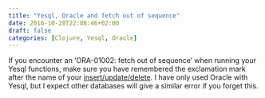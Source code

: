 ```yaml
---
title: "Yesql, Oracle and fetch out of sequence"
date: 2016-10-28T22:08:46+02:00
draft: false
categories: [Clojure, Yesql, Oracle]
---
```


If you encounter an ‘ORA-01002: fetch out of sequence’ when running your Yesql functions, make sure you have remembered the exclamation mark after the name of your [insert/update/delete](https://github.com/krisajenkins/yesql#insertupdatedelete-and-more). I have only used Oracle with Yesql, but I expect other databases will give a similar error if you forget this.

